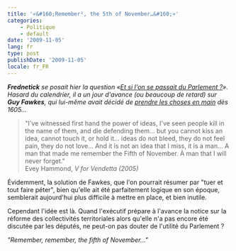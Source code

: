 ```yaml
---
title: '«&#160;Remember², the 5th of November…&#160;»'
categories:
    - Politique
    - default
date: '2009-11-05'
lang: fr
type: post
publishDate: '2009-11-05'
locale: fr_FR
---
```


_**Frednetick** se posait hier la question «[Et si l'on se passait du Parlement ?](http://frednetick.fr/)». Hasard du calendrier, il a un jour d'avance (ou beaucoup de retard) sur **Guy Fawkes**, qui lui-même avait décidé de [prendre les choses en main](http://fr.wikipedia.org/wiki/Conspiration_des_poudres) dès 1605…_

<!-- more -->

> "I've witnessed first hand the power of ideas, I've seen people kill in the name of them, and die defending them… but you cannot kiss an idea, cannot touch it, or hold it… ideas do not bleed, they do not feel pain, they do not love… And it is not an idea that I miss, it is a man… A man that made me remember the Fifth of November. À man that I will never forget."  
> Evey Hammond, _V for Vendetta (2005)_

Évidemment, la solution de Fawkes, que l'on pourrait résumer par "tuer et tout faire péter", bien qu'elle ait été parfaitement logique en son époque, semblerait aujourd'hui plus difficile à mettre en place, et bien inutile.

Cependant l'idée est là. Quand l'exécutif prépare à l'avance la notice sur la réforme des collectivités territoriales alors qu'elle n'a pas encore été discutée par les députés, ne peut-on pas douter de l'utilité du Parlement ?

_"Remember, remember, the fifth of November…"_